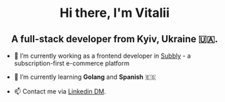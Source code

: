 <!--
**acidbiscuit/acidbiscuit** is a ✨ _special_ ✨ repository because its `README.md` (this file) appears on your GitHub profile.

Here are some ideas to get you started:

- 🔭 I’m currently working on ...
- 🌱 I’m currently learning ...
- 👯 I’m looking to collaborate on ...
- 🤔 I’m looking for help with ...
- 💬 Ask me about ...
- 📫 How to reach me: ...
- 😄 Pronouns: ...
- ⚡ Fun fact: ...
-->

<h1  align="center">Hi there, I'm Vitalii</p>

<h2  align="center">A full-stack developer from Kyiv, Ukraine 🇺🇦.</h2>

<ul dir="auto">
<li>
<p dir="auto">🔭 I’m currently working as a frontend developer in <a href="https://subbly.co">Subbly</a> - a subscription-first e-commerce platform</p>
</li>
<li>
<p dir="auto">🌱 I’m currently learning <strong>Golang</strong> and <strong>Spanish</strong> 🇪🇸</p>
</li>
<li>
<p dir="auto">📫 Contact me via <a href="https://www.linkedin.com/in/abiscuit">Linkedin DM</a>.</p>
</li>
</ul>
